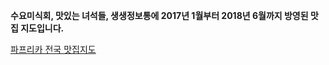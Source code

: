 **수요미식회, 맛있는 녀석들, 생생정보통에 2017년 1월부터 2018년 6월까지 방영된 맛집 지도입니다.**

[파프리카 전국 맛집지도](https://www.google.com/maps/d/viewer?mid=1kJgSHECXdgHXMtf24sa6FqbIxsFwT9rp&ll=37.44230792856485%2C127.00781086787117&z=8)

